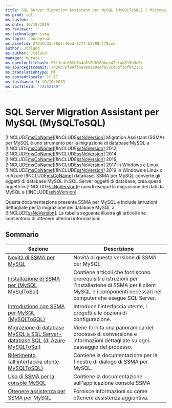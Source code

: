 ```yaml
---
title: SQL Server Migration Assistant per MySQL (MySQLToSQL) | Microsoft Docs
ms.prod: sql
ms.custom: ''
ms.date: 10/10/2019
ms.reviewer: ''
ms.technology: ssma
ms.topic: conceptual
ms.assetid: 2793bc33-38d3-46ed-8277-b8580cf78ced
author: Jtoland
ms.author: Jtoland
manager: murato
ms.openlocfilehash: 61f1edc662e7b4a510d616dbee47cfaa615b9c0c
ms.sourcegitcommit: c426c7ef99ffaa9e91a93ef653cd6bf3bfd42132
ms.translationtype: MT
ms.contentlocale: it-IT
ms.lasthandoff: 10/10/2019
ms.locfileid: "72252149"
---
```

# <a name="sql-server-migration-assistant-for-mysql-mysqltosql"></a>SQL Server Migration Assistant per MySQL (MySQLToSQL)

[!INCLUDE[msCoName](../../includes/msconame_md.md)][!INCLUDE[ssNoVersion](../../includes/ssnoversion-md.md)] Migration Assistant (SSMA) per MySQL è uno strumento per la migrazione di database MySQL a [!INCLUDE[msCoName](../../includes/msconame_md.md)][!INCLUDE[ssNoVersion](../../includes/ssnoversion-md.md)] 2012, [!INCLUDE[msCoName](../../includes/msconame_md.md)][!INCLUDE[ssNoVersion](../../includes/ssnoversion-md.md)] 2014, [!INCLUDE[msCoName](../../includes/msconame_md.md)][!INCLUDE[ssNoVersion](../../includes/ssnoversion-md.md)] 2016, [!INCLUDE[msCoName](../../includes/msconame_md.md)][!INCLUDE[ssNoVersion](../../includes/ssnoversion-md.md)] 2017 in Windows e Linux, [!INCLUDE[msCoName](../../includes/msconame_md.md)][!INCLUDE[ssNoVersion](../../includes/ssnoversion-md.md)] 2019 in Windows e Linux o in Azure [!INCLUDE[msCoName](../../includes/msconame_md.md)] database. SSMA per MySQL converte gli oggetti di database MySQL in SQL Server oggetti di database, crea questi oggetti in [!INCLUDE[ssNoVersion](../../includes/ssnoversion-md.md)]e quindi esegue la migrazione dei dati da MySQL a [!INCLUDE[ssNoVersion](../../includes/ssnoversion-md.md)].  
  
Questa documentazione presenta SSMA per MySQL e include istruzioni dettagliate per la migrazione dei database MySQL a [!INCLUDE[ssNoVersion](../../includes/ssnoversion-md.md)]. La tabella seguente illustra gli articoli che consentono di ottenere ulteriori informazioni:  
  
## <a name="contents"></a>Sommario  
  
|Sezione|Descrizione|
|-----------|---------------|
|[Novità di SSMA per MySQL](https://msdn.microsoft.com/1451a0b0-6713-4d0c-954f-ea3d8fce1d31)|Novità di questa versione di SSMA per MySQL|  
|[Installazione di SSMA per &#40;MySQL MySqlToSql&#41;](../../ssma/mysql/installing-ssma-for-mysql-mysqltosql.md)|Contiene articoli che forniscono prerequisiti e istruzioni per l'installazione di SSMA per il client MySQL e i componenti necessari nel computer che esegue SQL Server.|  
|[Introduzione con SSMA per MySQL &#40;MySQLToSQL&#41;](../../ssma/mysql/getting-started-with-ssma-for-mysql-mysqltosql.md)|Introduce l'interfaccia utente, i progetti e le opzioni di configurazione.|  
|[Migrazione di database MySQL a SQL Server-database SQL &#40;di Azure MySQLToSql&#41;](../../ssma/mysql/migrating-mysql-databases-to-sql-server-azure-sql-db-mysqltosql.md)|Viene fornita una panoramica del processo di conversione e informazioni dettagliate su ogni passaggio del processo.|  
|[Riferimento &#40;all'interfaccia utente MySQLToSQL&#41;](../../ssma/mysql/user-interface-reference-mysqltosql.md)|Contiene la documentazione per le finestre di dialogo di SSMA per MySQL.|  
|[Uso di SSMA per la console MySQL](working-with-ssma-for-mysql-console-mysqltosql.md)|Contiene la documentazione sull'applicazione console SSMA|  
|[Ottenere assistenza per SSMA per MySQL](https://go.microsoft.com/fwlink/?LinkID=708538&clcid=0x409)|Fornisce informazioni su come ottenere assistenza aggiuntiva.|  
